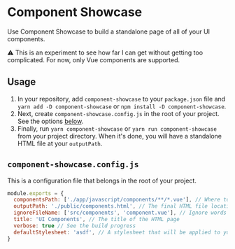 # Component Showcase

Use Component Showcase to build a standalone page of all of your UI components.

:warning: This is an experiment to see how far I can get without getting too complicated. For now, only Vue components are supported.

## Usage

1. In your repository, add `component-showcase` to your `package.json` file and `yarn add -D component-showcase` or `npm install -D component-showcase`.
1. Next, create `component-showcase.config.js` in the root of your project. See the options [below](#component-showcase-config-js).
1. Finally, run `yarn component-showcase` or `yarn run component-showcase` from your project directory. When it's done, you will have a standalone HTML file at your `outputPath`.

## `component-showcase.config.js`

This is a configuration file that belongs in the root of your project.

```js
module.exports = {
  componentsPath: ['./app/javascript/components/**/*.vue'], // Where to find your components
  outputPath: './public/components.html', // The final HTML file location
  ignoreFileName: ['src/components', 'component.vue'], // Ignore words in your component paths for prettier names
  title: 'UI Components', // The title of the HTML page
  verbose: true // See the build progress
  defaultStylesheet: 'asdf', // A stylesheet that will be applied to your components
}
```
